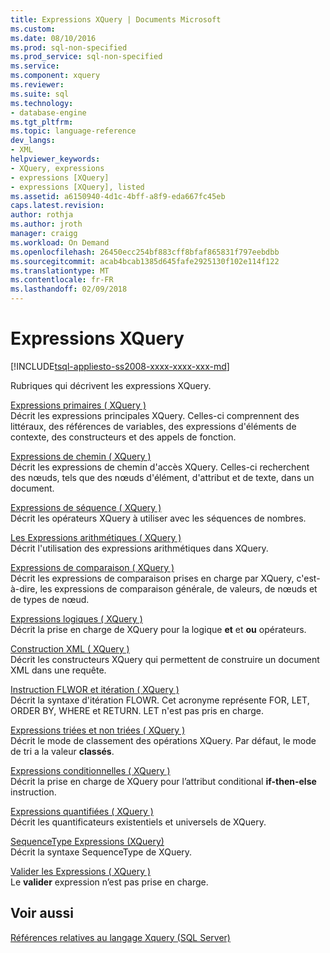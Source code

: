 ```yaml
---
title: Expressions XQuery | Documents Microsoft
ms.custom: 
ms.date: 08/10/2016
ms.prod: sql-non-specified
ms.prod_service: sql-non-specified
ms.service: 
ms.component: xquery
ms.reviewer: 
ms.suite: sql
ms.technology:
- database-engine
ms.tgt_pltfrm: 
ms.topic: language-reference
dev_langs:
- XML
helpviewer_keywords:
- XQuery, expressions
- expressions [XQuery]
- expressions [XQuery], listed
ms.assetid: a6150940-4d1c-4bff-a8f9-eda667fc45eb
caps.latest.revision: 
author: rothja
ms.author: jroth
manager: craigg
ms.workload: On Demand
ms.openlocfilehash: 26450ecc254bf883cff8bfaf865831f797eebdbb
ms.sourcegitcommit: acab4bcab1385d645fafe2925130f102e114f122
ms.translationtype: MT
ms.contentlocale: fr-FR
ms.lasthandoff: 02/09/2018
---
```

# <a name="xquery-expressions"></a>Expressions XQuery
[!INCLUDE[tsql-appliesto-ss2008-xxxx-xxxx-xxx-md](../includes/tsql-appliesto-ss2008-xxxx-xxxx-xxx-md.md)]

  Rubriques qui décrivent les expressions XQuery.  
  

 [Expressions primaires &#40; XQuery &#41;](../xquery/primary-expressions-xquery.md)  
 Décrit les expressions principales XQuery. Celles-ci comprennent des littéraux, des références de variables, des expressions d'éléments de contexte, des constructeurs et des appels de fonction.  
  
 [Expressions de chemin &#40; XQuery &#41;](../xquery/path-expressions-xquery.md)  
 Décrit les expressions de chemin d'accès XQuery. Celles-ci recherchent des nœuds, tels que des nœuds d'élément, d'attribut et de texte, dans un document.  
  
 [Expressions de séquence &#40; XQuery &#41;](../xquery/sequence-expressions-xquery.md)  
 Décrit les opérateurs XQuery à utiliser avec les séquences de nombres.  
  
 [Les Expressions arithmétiques &#40; XQuery &#41;](../xquery/arithmetic-expressions-xquery.md)  
 Décrit l'utilisation des expressions arithmétiques dans XQuery.  
  
 [Expressions de comparaison &#40; XQuery &#41;](../xquery/comparison-expressions-xquery.md)  
 Décrit les expressions de comparaison prises en charge par XQuery, c'est-à-dire, les expressions de comparaison générale, de valeurs, de nœuds et de types de nœud.  
  
 [Expressions logiques &#40; XQuery &#41;](../xquery/logical-expressions-xquery.md)  
 Décrit la prise en charge de XQuery pour la logique **et** et **ou** opérateurs.  
  
 [Construction XML &#40; XQuery &#41;](../xquery/xml-construction-xquery.md)  
 Décrit les constructeurs XQuery qui permettent de construire un document XML dans une requête.  
  
 [Instruction FLWOR et itération &#40; XQuery &#41;](../xquery/flwor-statement-and-iteration-xquery.md)  
 Décrit la syntaxe d'itération FLOWR. Cet acronyme représente FOR, LET, ORDER BY, WHERE et RETURN. LET n'est pas pris en charge.  
  
 [Expressions triées et non triées &#40; XQuery &#41;](../xquery/ordered-and-unordered-expressions-xquery.md)  
 Décrit le mode de classement des opérations XQuery. Par défaut, le mode de tri a la valeur **classés**.  
  
 [Expressions conditionnelles &#40; XQuery &#41;](../xquery/conditional-expressions-xquery.md)  
 Décrit la prise en charge de XQuery pour l’attribut conditional **if-then-else** instruction.  
  
 [Expressions quantifiées &#40; XQuery &#41;](../xquery/quantified-expressions-xquery.md)  
 Décrit les quantificateurs existentiels et universels de XQuery.  
  
 [SequenceType Expressions &#40;XQuery&#41;](../xquery/sequencetype-expressions-xquery.md)  
 Décrit la syntaxe SequenceType de XQuery.  
  
 [Valider les Expressions &#40; XQuery &#41;](../xquery/validate-expressions-xquery.md)  
 Le **valider** expression n’est pas prise en charge.  
  
## <a name="see-also"></a>Voir aussi  
 [Références relatives au langage Xquery &#40;SQL Server&#41;](../xquery/xquery-language-reference-sql-server.md)  
  
  
